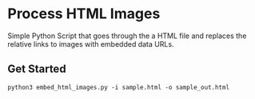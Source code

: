 # Process HTML Images

Simple Python Script that goes through the a HTML file and replaces the relative links to images with embedded data URLs. 

## Get Started

`python3 embed_html_images.py -i sample.html -o sample_out.html` 
